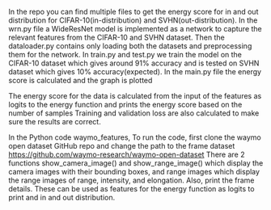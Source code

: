 In the repo you can find multiple files to get the energy score for in and out distribution for CIFAR-10(in-distribution) and SVHN(out-distribution). In the wrn.py file a WideResNet model is implemented as a network to capture the relevant features from the CIFAR-10 and SVHN dataset. Then the dataloader.py contains only loading both the datasets and preprocessing them for the network. In train.py and test.py we train the model on the CIFAR-10 dataset which gives around 91% accuracy and is tested on SVHN dataset which gives 10% accuracy(expected). In the main.py file the energy score is calculated and the graph is plotted

The energy score for the data is calculated from the input of the features as logits to the energy function and prints the energy score based on the number of samples
Training and validation loss are also calculated to make sure the results are correct.


In the Python code waymo_features, To run the code, first clone the waymo open dataset GitHub repo and change the path to the frame dataset
https://github.com/waymo-research/waymo-open-dataset
There are 2 functions show_camera_image() and show_range_image() which display the camera images with their bounding boxes, and range images 
which display the range images of range, intensity, and elongation. Also, print the frame details. These can be used as features for the energy function as logits to print and in and out
distribution. 


